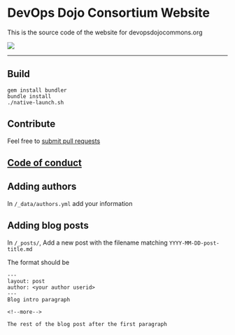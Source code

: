 # DevOps Dojo Consortium Website

This is the source code of the website for devopsdojocommons.org

<img src="https://travis-ci.org/devopsdojoconsortium/devopsdojoconsortium.github.io.svg?branch=release">

---

## Build

```
gem install bundler
bundle install
./native-launch.sh
```

## Contribute

Feel free to [submit pull requests](./CONTRIBUTING.MD)

## [Code of conduct](CODE_OF_CONDUCT.md)

## Adding authors

In `/_data/authors.yml` add your information

## Adding blog posts

In `/_posts/`, Add a new post with the filename matching `YYYY-MM-DD-post-title.md`

The format should be

```
---
layout: post
author: <your author userid>
---
Blog intro paragraph

<!--more-->

The rest of the blog post after the first paragraph
```
